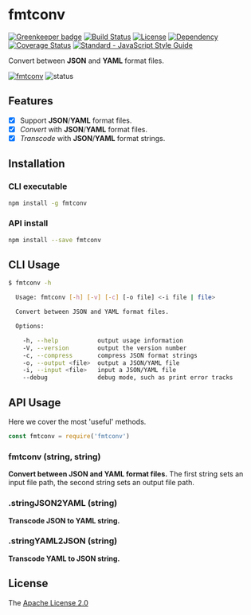 # fmtconv
[![Greenkeeper badge](https://badges.greenkeeper.io/WindomZ/fmtconv.svg)](https://greenkeeper.io/)
[![Build Status](https://travis-ci.org/WindomZ/fmtconv.svg?branch=master)](https://travis-ci.org/WindomZ/fmtconv)
[![License](https://img.shields.io/badge/license-Apache-green.svg)](https://www.apache.org/licenses/LICENSE-2.0.html)
[![Dependency](https://david-dm.org/WindomZ/fmtconv.svg)](https://david-dm.org/WindomZ/fmtconv)
[![Coverage Status](https://coveralls.io/repos/github/WindomZ/fmtconv/badge.svg?branch=master)](https://coveralls.io/github/WindomZ/fmtconv?branch=master)
[![Standard - JavaScript Style Guide](https://img.shields.io/badge/code_style-standard-brightgreen.svg)](https://standardjs.com/)

Convert between **JSON** and **YAML** format files.

[![fmtconv](https://img.shields.io/npm/v/fmtconv.svg)](https://www.npmjs.com/package/fmtconv)
![status](https://img.shields.io/badge/status-beta-green.svg)

## Features

- [x] Support **JSON**/**YAML** format files.
- [x] *Convert* with **JSON**/**YAML** format files.
- [x] *Transcode* with **JSON**/**YAML** format strings.

## Installation

### CLI executable

```bash
npm install -g fmtconv
```

### API install

```bash
npm install --save fmtconv
```

## CLI Usage

```bash
$ fmtconv -h

  Usage: fmtconv [-h] [-v] [-c] [-o file] <-i file | file>

  Convert between JSON and YAML format files.

  Options:

    -h, --help           output usage information
    -V, --version        output the version number
    -c, --compress       compress JSON format strings
    -o, --output <file>  output a JSON/YAML file
    -i, --input <file>   input a JSON/YAML file
    --debug              debug mode, such as print error tracks
```

## API Usage

Here we cover the most 'useful' methods.

```javascript
const fmtconv = require('fmtconv')
```

### fmtconv (string, string)

**Convert between JSON and YAML format files.**
The first string sets an input file path, 
the second string sets an output file path.

### .stringJSON2YAML (string)

**Transcode JSON to YAML string.**

### .stringYAML2JSON (string)

**Transcode YAML to JSON string.**

## License

The [Apache License 2.0](https://github.com/WindomZ/fmtconv/blob/master/LICENSE)
